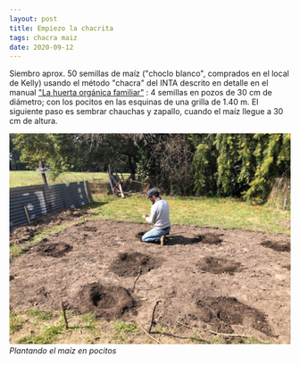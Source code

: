 ```yaml
---
layout: post
title: Empiezo la chacrita
tags: chacra maiz
date: 2020-09-12
---
```


Siembro aprox. 50 semillas de maíz ("choclo blanco", comprados en el local de Kelly) usando el método "chacra" del INTA descrito en detalle en el manual ["La huerta orgánica familiar"](https://drive.google.com/file/d/1i9w6gRjsjJ4PFlfx9m0D5qQqdObcpF1F/view?usp=sharing) : 4 semillas en pozos de 30 cm de diámetro; con los pocitos en las esquinas de una grilla de 1.40 m. El siguiente paso es sembrar chauchas y zapallo, cuando el maíz llegue a 30 cm de altura.

![Plantando maiz](/assets/img/chacra-2020-09-12.jpg)_Plantando el maíz en pocitos_